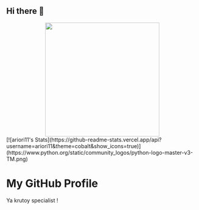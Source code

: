 ## Hi there 👋
<div id="header" align="center">
<img src='https://media1.tenor.com/m/Bw9awAhrxHwAAAAd/nero-labrador.gif' width='300'/>
</div>
[![ariori11's Stats](https://github-readme-stats.vercel.app/api?username=ariori11&theme=cobalt&show_icons=true)](https://www.python.org/static/community_logos/python-logo-master-v3-TM.png)
<html lang="en">
<head>
    <meta charset="UTF-8">
    <meta name="viewport" content="width=device-width, initial-scale=1.0">
    <title>GitHub Profile Header</title>
    <link rel="stylesheet" href="styles.css">
</head>
<body>

<div class="header">
    <h1>My GitHub Profile</h1>
    <p> Ya krutoy specialist !</p>
</div>

</body>
</html>

